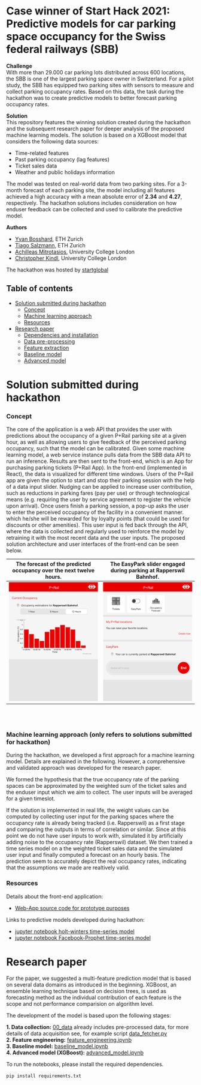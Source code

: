 # Case winner of Start Hack 2021: Predictive models for car parking space occupancy for the Swiss federal railways (SBB)

**Challenge**\
With more than 29.000 car parking lots distributed across 600 locations, the SBB is one of the largest parking space owner in Switzerland. For a pilot study, the SBB has equipped two parking sites with sensors to measure and collect parking occupancy rates. Based on this data, the task during the hackathon was to create predictive models to better forecast parking occupancy rates. 

**Solution**\
This repository features the winning solution created during the hackathon and the subsequent research paper for deeper analysis of the proposed machine learning models. The solution is based on a XGBoost model that considers the following data sources:

  * Time-related features
  * Past parking occupancy (lag features)
  * Ticket sales data
  * Weather and public holidays information

The model was tested on real-world data from two parking sites. For a 3-month forecast of each parking site, the model including all features achieved a high accuracy with a mean absolute error of **2.34** and **4.27**, respectively. The hackathon solutions includes consideration on how enduser feedback can be collected and used to calibrate the predictive model.

**Authors**
- [Yvan Bosshard](https://https://www.linkedin.com/in/yvan-bosshard/), ETH Zurich
- [Tiago Salzmann](https://www.linkedin.com/in/tiago-salzmann-888818164/), ETH Zurich
- [Achilleas Mitrotasios](https://www.linkedin.com/in/achilleas-mitrotasios/), University College London
- [Christopher Kindl](https://www.linkedin.com/in/kindl/), University College London


The hackathon was hosted by [startglobal](https://www.startglobal.org/)

## Table of contents
   * [Solution submitted during hackathon](#Solution-submitted-during-hackathon)
      * [Concept](#concept)
      * [Machine learning approach](#machine-learning-approach)
      * [Resources](#resources)
   * [Research paper](#research-paper)
      * [Dependencies and installation](#dependencies)
      * [Data pre-processing](#preprocessing)
      * [Feature extraction](#feature-extraction)
      * [Baseline model](#baseline-model)
      * [Advanced model](#advanced-model)



# Solution submitted during hackathon
### Concept

The core of the application is a web API that provides the user with predictions about the occupancy of a given P+Rail parking site at a given hour, as well as allowing users to give feedback of the perceived parking occupancy, such that the model can be calibrated. Given some machine learning model, a web service instance pulls data from the SBB data API to run an inference. Results are then sent to the front-end, which is an App for purchasing parking tickets (P+Rail App). In the front-end (implemented in React), the data is visualized for different time windows. Users of the P+Rail app are given the option to start and stop their parking session with the help of a data input slider. Nudging can be applied to increase user contribution, such as reductions in parking fares (pay per use) or through technological means (e.g. requiring the user by service agreement to register the vehicle upon arrival). Once users finish a parking session, a pop-up asks the user to enter the perceived occupancy of the facility in a convenient manner. which he/she will be rewarded for by loyalty points (that could be used for discounts or other amenities). This user input is fed back through the API, where the data is collected and regularly used to reinforce the model by retraining it with the most recent data and the user inputs. The proposed solution architecture and user interfaces of the front-end can be seen below.

The forecast of the predicted occupancy over the next twelve hours.             |  The EasyPark slider engaged during parking at Rapperswil Bahnhof.         
:-------------------------:|:-------------------------:
![](./ui_3.png)  |  ![](./ui_1.png)

<br><br>
### Machine learning approach (only refers to solutions submitted for hackathon)

During the hackathon, we developed a first approach for a machine learning model. Details are explained in the following. However, a comprehensive and validated approach was developed for the research paper.

We formed the hypothesis that the true occupancy rate of the parking spaces can be approximated by the weighted sum of the ticket sales and the enduser input which we aim to collect. The user inputs will be averaged for a given timeslot.

If the solution is implemented in real life, the weight values can be computed by collecting user input for the parking spaces where the occupancy rate is already being tracked (i.e. Rapperswil) as a first stage and comparing the outputs in terms of correlation or similar. Since at this point we do not have user inputs to work with, simulated it by artificially adding noise to the occupancy rate (Rapperswil) dataset. We then trained a time series model on a the weighted ticket sales data and the simulated user input and finally computed a forecast on an hourly basis. The prediction seem to accurately depict the real occupancy rates, indicating that the assumptions we made are realtively valid.


### Resources

Details about the front-end application:
- [Web-App source code for prototype purposes](https://github.com/christopherkindl/start-hack-2021/blob/main/01_ml/model_training_achi.ipynb)

Links to predictive models developed during hackathon:
- [jupyter notebook holt-winters time-series model](https://github.com/christopherkindl/start-hack-2021/blob/main/01_ml/model_training_achi.ipynb)
- [jupyter notebook Facebook-Prophet time-series model](https://github.com/christopherkindl/start-hack-2021/blob/main/01_ml/model_training_chris.ipynb)

# Research paper

For the paper, we suggested a multi-feature prediction model that is based on several data domains as introduced in the beginning.  XGBoost, an ensemble learning technique based on decision trees, is used as forecasting method as the individual contribution of each feature is the scope and not performance comparision on algorithm level.

The development of the model is based upon the following stages:

**1. Data collection:** [00_data](https://github.com/christopherkindl/start-hack-2021/blob/main/01_ml/model_training_achi.ipynb) already includes pre-processed data, for more details of data acquisition see, for example script [data_fetcher.py](https://github.com/christopherkindl/start-hack-2021/blob/main/01_ml/model_training_achi.ipynb)\
**2. Feature engineering:** [feature_engineering.ipynb](https://github.com/christopherkindl/start-hack-2021/blob/main/01_ml/model_training_achi.ipynb)\
**3. Baseline model:** [baseline_model.ipynb](https://github.com/christopherkindl/start-hack-2021/blob/main/01_ml/model_training_achi.ipynb)\
**4. Advanced model (XGBoost):** [advanced_model.ipynb](https://github.com/christopherkindl/start-hack-2021/blob/main/01_ml/model_training_achi.ipynb)

To run the notebooks, please install the required dependencies.

```bash
pip install requirements.txt
```

